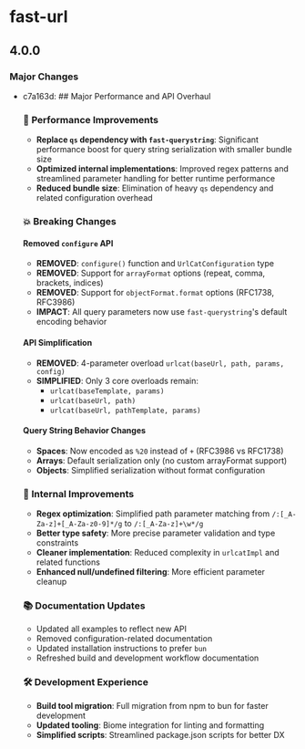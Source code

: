 # fast-url

## 4.0.0

### Major Changes

- c7a163d: ## Major Performance and API Overhaul

  ### 🚀 Performance Improvements

  - **Replace `qs` dependency with `fast-querystring`**: Significant performance boost for query string serialization with smaller bundle size
  - **Optimized internal implementations**: Improved regex patterns and streamlined parameter handling for better runtime performance
  - **Reduced bundle size**: Elimination of heavy `qs` dependency and related configuration overhead

  ### 💥 Breaking Changes

  #### Removed `configure` API

  - **REMOVED**: `configure()` function and `UrlCatConfiguration` type
  - **REMOVED**: Support for `arrayFormat` options (repeat, comma, brackets, indices)
  - **REMOVED**: Support for `objectFormat.format` options (RFC1738, RFC3986)
  - **IMPACT**: All query parameters now use `fast-querystring`'s default encoding behavior

  #### API Simplification

  - **REMOVED**: 4-parameter overload `urlcat(baseUrl, path, params, config)`
  - **SIMPLIFIED**: Only 3 core overloads remain:
    - `urlcat(baseTemplate, params)`
    - `urlcat(baseUrl, path)`
    - `urlcat(baseUrl, pathTemplate, params)`

  #### Query String Behavior Changes

  - **Spaces**: Now encoded as `%20` instead of `+` (RFC3986 vs RFC1738)
  - **Arrays**: Default serialization only (no custom arrayFormat support)
  - **Objects**: Simplified serialization without format configuration

  ### 🔧 Internal Improvements

  - **Regex optimization**: Simplified path parameter matching from `/:[_A-Za-z]+[_A-Za-z0-9]*/g` to `/:[_A-Za-z]+\w*/g`
  - **Better type safety**: More precise parameter validation and type constraints
  - **Cleaner implementation**: Reduced complexity in `urlcatImpl` and related functions
  - **Enhanced null/undefined filtering**: More efficient parameter cleanup

  ### 📚 Documentation Updates

  - Updated all examples to reflect new API
  - Removed configuration-related documentation
  - Updated installation instructions to prefer `bun`
  - Refreshed build and development workflow documentation

  ### 🛠 Development Experience

  - **Build tool migration**: Full migration from npm to bun for faster development
  - **Updated tooling**: Biome integration for linting and formatting
  - **Simplified scripts**: Streamlined package.json scripts for better DX
